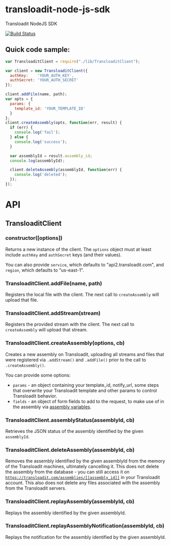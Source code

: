 transloadit-node-js-sdk
=======================

Transloadit NodeJS SDK

[![Build Status](https://travis-ci.org/transloadit/node-sdk.svg?branch=master)](https://travis-ci.org/transloadit/node-sdk)

## Quick code sample:

```javascript
var TransloaditClient = require("./lib/TransloaditClient");

var client = new TransloaditClient({
  authKey:    'YOUR_AUTH_KEY',
  authSecret: 'YOUR_AUTH_SECRET'
});

client.addFile(name, path);
var opts = {
  params: {
    template_id: 'YOUR_TEMPLATE_ID'
  }
};
client.createAssembly(opts, function(err, result) {
  if (err) {
    console.log('fail');
  } else {
    console.log('success');
  }

  var assemblyId = result.assembly_id;
  console.log(assemblyId);

  client.deleteAssembly(assemblyId, function(err) {
    console.log('deleted');
  });
});
```

# API


## TransloaditClient

### constructor([options])

Returns a new instance of the client. The <code>options</code> object must at least include <code>authKey</code> and <code>authSecret</code> keys (and their values).

You can also provide <code>service</code>, which defaults to "api2.transloadit.com", and <code>region</code>, which defaults to "us-east-1".

### TransloaditClient.addFile(name, path)

Registers the local file with the client. The next call to <code>createAssembly</code> will upload that file.

### TransloaditClient.addStream(stream)

Registers the provided stream with the client. The next call to <code>createAssembly</code> will upload that stream.

### TransloaditClient.createAssembly(options, cb)

Creates a new assembly on Transloadit, uploading all streams and files that were registered via <code>.addStream()</code> and <code>.addFile()</code> prior to the call to <code>.createAssembly()</code>.

You can provide some options:

* <code>params</code> - an object containing your template_id, notify_url, some steps that overwrite your Transloadit template and other params to control Transloadit behavior.
* <code>fields</code> - an object of form fields to add to the request, to make use of in the assembly via [assembly variables](https://transloadit.com/docs#assembly-variables).

### TransloaditClient.assemblyStatus(assemblyId, cb)

Retrieves the JSON status of the assembly identified by the given <code>assemblyId</code>.

### TransloaditClient.deleteAssembly(assemblyId, cb)

Removes the assembly identified by the given assemblyId from the memory of the Transloadit machines, ultimately cancelling it. This does not delete the assembly from the database - you can still access it on <code>https://transloadit.com/assemblies/[[assembly_id]]</code> in your Transloadit account. This also does not delete any files associated with the assembly from the Transloadit servers.

### TransloaditClient.replayAssembly(assemblyId, cb)

Replays the assembly identified by the given assemblyId.

### TransloaditClient.replayAssemblyNotification(assemblyId, cb)

Replays the notification for the assembly identified by the given assemblyId.

